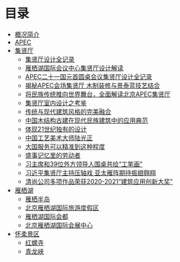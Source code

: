 # 目录

- [概况简介](./README.md)
- [APEC]()
- [集贤厅]()
    - [集贤厅设计全记录](./Jixian/design-1.md)
    - [雁栖湖国际会议中心集贤厅设计解读](./Jixian/design-2.md)
    - [APEC二十一国元首圆桌会议集贤厅设计全记录](./Jixian/design-3.md)
    - [揭秘APEC会场集贤厅 木制装修与景泰蓝技艺结合](./Jixian/design-4.md)
    - [将民族传统推向世界舞台，全面解读北京APEC集贤厅](./Jixian/design-5.md)
    - [集贤厅室内设计之考鉴](./Jixian/design-6.md)
    - [传统与现代建筑风格的完美融合](./Jixian/design-7.md)
    - [中国木结构古建在现代民族建筑中的应用典范](./Jixian/design-8.md)
    - [体现21世纪独有的设计](./Jixian/design-9.md)
    - [中国工艺美术大师陆光正](./Jixian/dong-yang.md)
    - [大国服务可以精准到这种程度](./Jixian/news-1.md)
    - [盛事记忆里的劳动者](./Jixian/news-2.md)
    - [习主席和39位外方领导人围桌共绘“工笔画”](./Jixian/news-3.md)
    - [习近平集贤厅主持压轴戏 亚太雁阵期待振翅翱翔](./Jixian/news-4.md)
    - [清尚公司多项作品荣获2020-2021“建筑应用创新大奖”](./Jixian/qsnews-1.md)
- [雁栖湖](./YanqiLake/README.md)
    - [雁栖半岛](./YanqiLake/YanqiByland.md)
    - [北京雁栖湖国际旅游度假区](./YanqiLake/TourismResort.md)
    - [雁栖湖国际会都](./YanqiLake/ConferenceCenter.md)
    - [北京雁栖湖国际会展中心](./YanqiLake/BYCC.md)
- [怀柔景区]()
    - [红螺寺]()
    - [青龙峡]()
